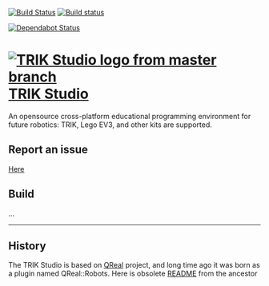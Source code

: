 
[![Build Status](https://dev.azure.com/trikset/trik-studio/_apis/build/status/trikset.trik-studio?branchName=master)](https://dev.azure.com/trikset/trik-studio/_build/latest?definitionId=1&branchName=master)
[![Build status](https://img.shields.io/appveyor/ci/iakov/trik-studio-7oqgo/master.svg?maxAge=3600&style=for-the-badge&logo=windows&logoColor=green)](https://ci.appveyor.com/project/iakov/trik-studio-7oqgo/branch/master)

[![Dependabot Status](https://api.dependabot.com/badges/status?host=github&repo=trikset/trik-studio)](https://dependabot.com)

# [![TRIK Studio logo from master branch](https://github.com/trikset/trik-studio/raw/master/installer/images/trik-studio-32x32.png)TRIK Studio](https://dl.trikset.com/ts/fresh)


An opensource cross-platform educational programming environment for future robotics: TRIK, Lego EV3, and other kits are supported.

## Report an issue
[Here](https://github.com/trikset/trik-studio/issues)

## Build
...



________________________________________

## History

The TRIK Studio is based on [QReal](https://github.com/qreal/qreal) project, and long time ago it was born as a plugin named QReal::Robots. Here is obsolete [README](https://github.com/qreal/qreal) from the ancestor
